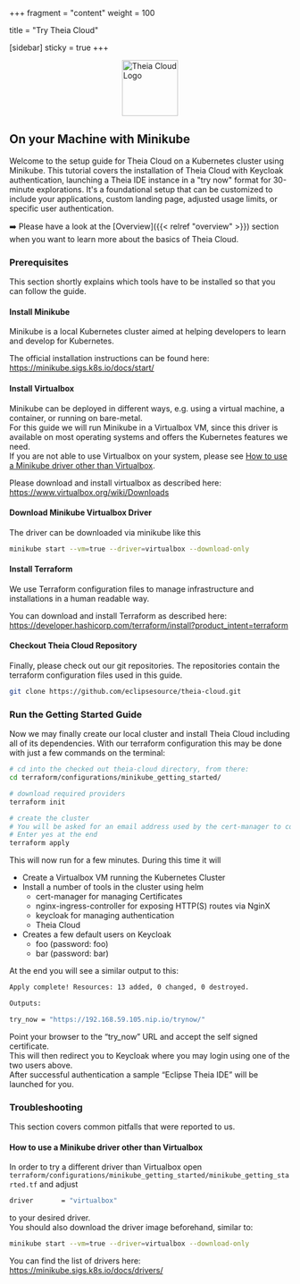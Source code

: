 +++
fragment = "content"
weight = 100

title = "Try Theia Cloud"

[sidebar]
  sticky = true
+++

<img src="../../images/logo.png" alt="Theia Cloud Logo" width="100" style="display: block; margin: auto;" />

## On your Machine with Minikube

Welcome to the setup guide for Theia Cloud on a Kubernetes cluster using Minikube. This tutorial covers the installation of Theia Cloud with Keycloak authentication, launching a Theia IDE instance in a "try now" format for 30-minute explorations. It's a foundational setup that can be customized to include your applications, custom landing page, adjusted usage limits, or specific user authentication.

➡️ Please have a look at the [Overview]({{< relref "overview" >}}) section when you want to learn more about the basics of Theia Cloud.

### Prerequisites

This section shortly explains which tools have to be installed so that you can follow the guide.

#### Install Minikube

Minikube is a local Kubernetes cluster aimed at helping developers to learn and develop for Kubernetes.

The official installation instructions can be found here: <https://minikube.sigs.k8s.io/docs/start/>

#### Install Virtualbox

Minikube can be deployed in different ways, e.g. using a virtual machine, a container, or running on bare-metal.\
For this guide we will run Minikube in a Virtualbox VM, since this driver is available on most operating systems and offers the Kubernetes features we need.\
If you are not able to use Virtualbox on your system, please see [How to use a Minikube driver other than Virtualbox](#how-to-use-a-minikube-driver-other-than-virtualbox).

Please download and install virtualbox as described here: <https://www.virtualbox.org/wiki/Downloads>

#### Download Minikube Virtualbox Driver

The driver can be downloaded via minikube like this

```bash
minikube start --vm=true --driver=virtualbox --download-only
```

#### Install Terraform

We use Terraform configuration files to manage infrastructure and installations in a human readable way.

You can download and install Terraform as described here: <https://developer.hashicorp.com/terraform/install?product_intent=terraform>

#### Checkout Theia Cloud Repository

Finally, please check out our git repositories. The repositories contain the terraform configuration files used in this guide.

```bash
git clone https://github.com/eclipsesource/theia-cloud.git
```

### Run the Getting Started Guide

Now we may finally create our local cluster and install Theia Cloud including all of its dependencies. With our terraform configuration this may be done with just a few commands on the terminal:

```bash
# cd into the checked out theia-cloud directory, from there:
cd terraform/configurations/minikube_getting_started/

# download required providers
terraform init

# create the cluster
# You will be asked for an email address used by the cert-manager to contact you about expiring certs.
# Enter yes at the end
terraform apply
```

This will now run for a few minutes. During this time it will

* Create a Virtualbox VM running the Kubernetes Cluster
* Install a number of tools in the cluster using helm
  * cert-manager for managing Certificates
  * nginx-ingress-controller for exposing HTTP(S) routes via NginX
  * keycloak for managing authentication
  * Theia Cloud
* Creates a few default users on Keycloak
  * foo (password: foo)
  * bar (password: bar)

At the end you will see a similar output to this:

```bash
Apply complete! Resources: 13 added, 0 changed, 0 destroyed.

Outputs:

try_now = "https://192.168.59.105.nip.io/trynow/"
```

Point your browser to the “try_now” URL and accept the self signed certificate.\
This will then redirect you to Keycloak where you may login using one of the two users above.\
After successful authentication a sample “Eclipse Theia IDE” will be launched for you.

### Troubleshooting

This section covers common pitfalls that were reported to us.

#### How to use a Minikube driver other than Virtualbox

In order to try a different driver than Virtualbox open `terraform/configurations/minikube_getting_started/minikube_getting_started.tf` and adjust

```bash
driver       = "virtualbox" 
```

to your desired driver.\
You should also download the driver image beforehand, similar to:

```bash
minikube start --vm=true --driver=virtualbox --download-only
```

You can find the list of drivers here: <https://minikube.sigs.k8s.io/docs/drivers/>
